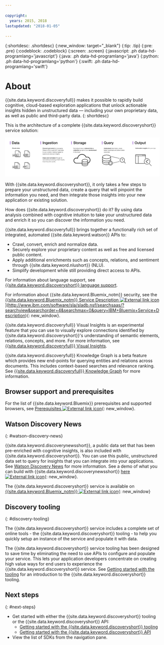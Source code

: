 ```yaml
---

copyright:
  years: 2015, 2018
lastupdated: "2018-01-05"

---
```


{:shortdesc: .shortdesc}
{:new_window: target="_blank"}
{:tip: .tip}
{:pre: .pre}
{:codeblock: .codeblock}
{:screen: .screen}
{:javascript: .ph data-hd-programlang='javascript'}
{:java: .ph data-hd-programlang='java'}
{:python: .ph data-hd-programlang='python'}
{:swift: .ph data-hd-programlang='swift'}

# About

{{site.data.keyword.discoveryfull}} makes it possible to rapidly build cognitive, cloud-based exploration applications that unlock actionable insights hidden in unstructured data — including your own proprietary data, as well as public and third-party data.
{: shortdesc}

This is the architecture of a complete {{site.data.keyword.discoveryshort}} service solution:

![Discovery architecture diagram](images/discovery-flow.png)

With {{site.data.keyword.discoveryshort}}, it only takes a few steps to prepare your unstructured data, create a query that will pinpoint the information you need, and then integrate those insights into your new application or existing solution.

How does {{site.data.keyword.discoveryshort}} do it? By using data analysis combined with cognitive intuition to take your unstructured data and enrich it so you can discover the information you need.

{{site.data.keyword.discoveryfull}} brings together a functionally rich set of integrated, automated {{site.data.keyword.watson}} APIs to:

- Crawl, convert, enrich and normalize data.
- Securely explore your proprietary content as well as free and licensed public content.
- Apply additional enrichments such as concepts, relations, and sentiment through {{site.data.keyword.nlushort}} (NLU).
- Simplify development while still providing direct access to APIs.

For information about language support, see [{{site.data.keyword.discoveryshort}} language support](/docs/services/discovery/language-support.html).

For information about {{site.data.keyword.Bluemix_notm}} security, see the [{{site.data.keyword.Bluemix_notm}} Service Description ![External link icon](../../icons/launch-glyph.svg "External link icon")](../../icons/launch-glyph.svg "External link icon")](http://www.ibm.com/software/sla/sladb.nsf/searchsaas/?searchview&searchorder=4&searchmax=0&query=IBM+Bluemix+Service+Description){: new_window}.

{{site.data.keyword.discoveryfull}} Visual Insights is an experimental feature that you can use to visually explore connections identified by {{site.data.keyword.discoveryshort}}'s understanding of semantic elements, relations, concepts, and more. For more information, see [{{site.data.keyword.discoveryfull}} Visual Insights](/docs/services/discovery/visual-insights.html).

{{site.data.keyword.discoveryfull}} Knowledge Graph is a beta feature which provides new end-points for querying entities and relations across documents. This includes context-based searches and relevance ranking. See [{{site.data.keyword.discoveryfull}} Knowledge Graph](/docs/services/discovery/building-kg.html) for more information.

## Browser support and prerequisites

For the list of {{site.data.keyword.Bluemix}} prerequisites and supported browsers, see [Prerequisites ![External link icon](../../icons/launch-glyph.svg "External link icon")](https://console.bluemix.net/docs/overview/prereqs.html#prereqs){: new_window}.

## Watson Discovery News
{: #watson-discovery-news}

{{site.data.keyword.discoverynewsshort}}, a public data set that has been pre-enriched with cognitive insights, is also included with {{site.data.keyword.discoveryshort}}. You can use this public, unstructured data set to query for insights that you can integrate into your applications. See [Watson Discovery News](/docs/services/discovery/watson-discovery-news.html#watson-discovery-news) for more information. See a demo of what you can build with {{site.data.keyword.discoverynewsshort}} [here ![External link icon](../../icons/launch-glyph.svg "External link icon")](https://discovery-news-demo.ng.bluemix.net/){: new_window}.

The {{site.data.keyword.discoveryshort}} service is available on [{{site.data.keyword.Bluemix_notm}} ![External link icon](../../icons/launch-glyph.svg "External link icon")](https://console.ng.bluemix.net/catalog/services/discovery/){: new_window}

## Discovery tooling
{: #discovery-tooling}

The {{site.data.keyword.discoveryshort}} service includes a complete set of online tools - the {{site.data.keyword.discoveryshort}} tooling - to help you quickly setup an instance of the service and populate it with data.

The {{site.data.keyword.discoveryshort}} service tooling has been designed to save time by eliminating the need to use APIs to configure and populate your service. This lets your application developers concentrate on creating high value ways for end users to experience the {{site.data.keyword.discoveryshort}} service. See [Getting started with the tooling](/docs/services/discovery/getting-started-tool.html) for an introduction to the {{site.data.keyword.discoveryshort}} tooling.


## Next steps
{: #next-steps}

- Get started with either the {{site.data.keyword.discoveryshort}} tooling or the {{site.data.keyword.discoveryshort}} API:
    - [Getting started with the {{site.data.keyword.discoveryshort}} tooling](/docs/services/discovery/getting-started-tool.html)
    - [Getting started with the {{site.data.keyword.discoveryshort}} API](/docs/services/discovery/getting-started.html)
- View the list of SDKs from the navigation pane.
